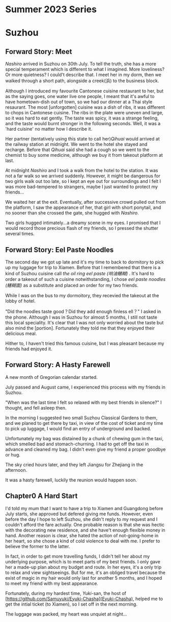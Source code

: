 # Summer 2023 Series 

# Suzhou

## Forward Story: Meet

*Nashiro* arrived in Suzhou on 30th July. To tell the truth, she has a more special temperament which is different to what I imagined. More loveliness? Or more quietness? I could't describe that. I meet her in my dorm, then we walked through a short path, alongside a creek(浜) to the business block. 

Although I introduced my favourite Cantonese cuisine restaurant to her, but as the saying goes, one water live one people, I meant that it's awful to have hometown-dish out of town, so we had our dinner at a Thai style resaurant. The most [unforgotten] cuisine was a dish of ribs, it was different to chops in Cantonese cuisine. The ribs in the plate were uneven and large, so it was hard to eat gently. The taste was spicy, it was a strange feeling, and the taste would burnt stronger in the following seconds. Well, it was a 'hard cuisine' no matter how I describe it.

Her partner (tentatively using this state to call her)*Qihuai* would arrived at the railway station at midnight. We went to the hotel she stayed and recharge. Before that *Qihuai* said she had a cough so we went to the chemist to buy some medicine, although we buy it from takeout platform at last.

<!-- Incidentally, I saw that 'special toy'(with electricity) and experienced it a little bit, it amazed me a lot.  -->

At midnight *Nashiro* and I took a walk from the hotel to the station. It was not a far walk so we arrived suddenly. However, it might be dangerous for two girls walk out too late, so I kept an eye out for surroundings and I felt I was more bad-tempered to strangers, maybe I just wanted to protect my friends...

We waited her at the exit. Eventually, after successive crowd pulled out from the platform, I saw the appearance of her, that girl with short ponytail, and no sooner than she crossed the gate, she hugged with *Nashiro*. 

Two girls hugged intimately...a dreamy scene in my eyes. I promised that I would record those precious flash of my friends, so I pressed the shutter several times.

## Forward Story: Eel Paste Noodles

The second day we got up late and it's my time to back to dormitory to pick up my luggage for trip to Xiamen. Before that I remembered that there is a kind of Suzhou cuisine call *the oil ring eel paste (响油鳝糊)* . It's hard to order a takeout of such a cuisine notwithstanding, I chose *eel paste noodles (鳝糊面)* as a substitute and placed an order for my two friends.

While I was on the bus to my dormoitory, they recevied the takeout at the lobby of hotel.

"Did the noodles taste good？Did they add enough finless ell？" I asked in the phone. Although I was in Suzhou for almost 5 months, I still not taste this local speciality. It's clear that I was not only worried about the taste but also mind the [portion]. Fortunately they told me that they enjoyed their delicious meal.

Hither to, I haven't tried this famous cuisine, but I was pleasant because my friends had enjoyed it.

## Forward Story: A Hasty Farewell

A new month of Gregorian calendar started. 

July passed and August came, I experienced this process with my friends in Suzhou.

"When was the last time I felt so relaxed with my best friends in silence?" I thought, and fell asleep then.

In the morning I suggested two small Suzhou Classical Gardens to them, and we planed to get there by taxi, in view of the cost of ticket and my time to pick up luggage, I would find an entry of underground and backed.

Unfortunately my bag was distained by a chunk of chewing gum in the taxi, which smelled bad and stomach-churning. I had to get off the taxi in advance and cleaned my bag. I didn't even give my friend a proper goodbye or hug. 

The sky cried hours later, and they left Jiangsu for Zhejiang in the afternoon.

It was a hasty farewell, luckily the reunion would happen soon.

## Chapter0 A Hard Start

I'd told my mum that I want to have a trip to Xiamen and Guangdong before July starts, she approved but defered giving me funds. However, even before the day I hope to left Suzhou, she didn't reply to my request and I couldn't afford the fare actually. One probable reason is that she was hectic with the decorating new residence, and she have't enough flexible money in hand. Another reason is clear, she hated the action of not-going-home in her heart, so she chose a kind of cold violence to deal with me. I prefer to believe the former to the latter. 

In fact, in order to get more travelling funds, I didn't tell her about my underlying purpose, which is to meet parts of my best friends. I only gave her a made-up plan about my budget and route. In her eyes, it's a only trip to relax and view sightseeings. But for me, it's an obliged travel because the exist of magic in my hair would only last for another 5 months, and I hoped to meet my friend with my best appearance.

Fortunately, during my hardest time, *Yuki*-san, the host of [https://github.com/Samuyuki/Eyuki-Chasha](Eyuki-Chasha), helped me to get the intial ticket (to Xiamen), so I set off in the next morning.

The luggage was packed, my heart was unquiet at night...